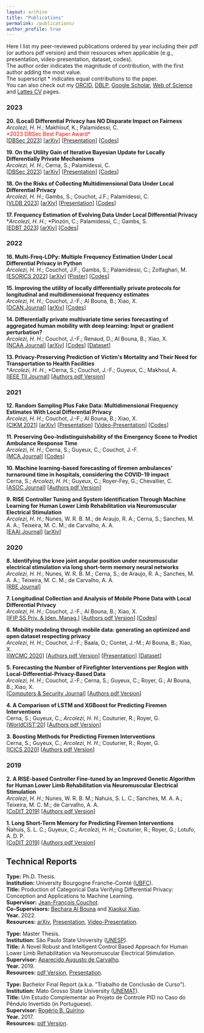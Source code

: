 ```yaml
---
layout: archive
title: "Publications"
permalink: /publications/
author_profile: true
---
```

Here I list my peer-reviewed publications ordered by year including their pdf (or authors pdf version) and their resources when applicable (e.g., presentation, video-presentation, dataset, codes). \
The author order indicates the magnitude of contribution, with the first author adding the most value. \
The superscript \* indicates equal contributions to the paper. \
You can also check out my [ORCID](https://orcid.org/0000-0001-8059-7094), [DBLP](https://dblp.uni-trier.de/pid/248/5342.html), [Google Scholar](https://scholar.google.com/citations?hl=en&user=VJgSocwAAAAJ&view_op=list_works&sortby=pubdate), [Web of Science](https://www.webofscience.com/wos/author/record/2095547) and [Lattes CV](http://lattes.cnpq.br/6492386691695466) pages.

### 2023
**20\. (Local) Differential Privacy has NO Disparate Impact on Fairness**\
*Arcolezi, H. H.*; Makhlouf, K.; Palamidessi, C.\
<span style="color: red; font-weight: normal;">&#42;2023 DBSec Best Paper Award&#42;</span>\
[[DBSec 2023](https://doi.org/10.1007/978-3-031-37586-6_1)] [[arXiv](https://arxiv.org/abs/2304.12845)] [[Presentation](http://hharcolezi.github.io/files/2023_DBSec_LDP_Fairness.pdf)] [[Codes](https://github.com/hharcolezi/ldp-fairness-impact)]

**19\. On the Utility Gain of Iterative Bayesian Update for Locally Differentially Private Mechanisms**\
*Arcolezi, H. H.*; Cerna, S.; Palamidessi, C.\
[[DBSec 2023](https://doi.org/10.1007/978-3-031-37586-6_11)] [[arXiv](https://arxiv.org/abs/2307.07744)] [[Presentation](http://hharcolezi.github.io/files/2023_DBSec_IBU_Utility_Gain.pdf)] [[Codes](https://github.com/hharcolezi/multi-freq-ldpy)]

**18\. On the Risks of Collecting Multidimensional Data Under Local Differential Privacy**\
*Arcolezi, H. H.*; Gambs, S.; Couchot, J.F.; Palamidessi, C.\
[[VLDB 2023](https://www.vldb.org/pvldb/vol16/p1126-arcolezi.pdf)] [[arXiv](https://arxiv.org/abs/2209.01684)] [[Presentation](http://hharcolezi.github.io/files/2023_VLDB_LDP_Attacks.pdf)] [[Codes](https://github.com/hharcolezi/risks-ldp)]

**17\. Frequency Estimation of Evolving Data Under Local Differential Privacy**\
\**Arcolezi, H. H.*; \*Pinzón, C.; Palamidessi, C.; Gambs, S.\
[[EDBT 2023](http://dx.doi.org/10.48786/edbt.2023.44)] [[arXiv](https://arxiv.org/abs/2210.00262)] [[Codes](https://github.com/hharcolezi/LOLOHA)]

### 2022
**16\. Multi-Freq-LDPy: Multiple Frequency Estimation Under Local Differential Privacy in Python**\
*Arcolezi, H. H.*; Couchot, J.F.; Gambs, S.; Palamidessi, C.; Zolfaghari, M.\
[[ESORICS 2022](https://doi.org/10.1007/978-3-031-17143-7_40)] [[arXiv](https://arxiv.org/abs/2205.02648)] [[Poster](http://hharcolezi.github.io/files/2022_Multi_Freq_LDPy_Poster.pdf)] [[Codes](https://github.com/hharcolezi/multi-freq-ldpy)]

**15\. Improving the utility of locally differentially private protocols for longitudinal and multidimensional frequency estimates**\
*Arcolezi, H. H.*; Couchot, J.-F.; Al Bouna, B.; Xiao, X.\
[[DCAN Journal](https://doi.org/10.1016/j.dcan.2022.07.003)] [[arXiv](https://arxiv.org/abs/2111.04636)] [[Codes](https://github.com/hharcolezi/ldp-protocols-mobility-cdrs/tree/main/papers/%5B4%5D)]

**14\. Differentially private multivariate time series forecasting of aggregated human mobility with deep learning: Input or gradient perturbation?** \
*Arcolezi, H. H.*; Couchot, J.-F.; Renaud, D.; Al Bouna, B.; Xiao, X.\
[[NCAA Journal](https://doi.org/10.1007/s00521-022-07393-0)] [[arXiv](https://arxiv.org/abs/2205.00436)] [[Codes](https://github.com/hharcolezi/ldp-protocols-mobility-cdrs/tree/main/papers/%5B3%5D)] [[Dataset](https://github.com/hharcolezi/ldp-protocols-mobility-cdrs/blob/main/papers/%5B3%5D/ML_final_df_real.csv)]

**13\. Privacy-Preserving Prediction of Victim's Mortality and Their Need for Transportation to Health Facilities**\
\**Arcolezi, H. H.*; \*Cerna, S.; Couchot, J.-F.; Guyeux, C.; Makhoul, A.\
[[IEEE TII Journal](https://doi.org/10.1109/tii.2021.3123588)] [[Authors pdf Version](http://hharcolezi.github.io/files/2021_TII_VIC_MORTRANSP.pdf)]

### 2021

**12\. Random Sampling Plus Fake Data: Multidimensional Frequency Estimates With Local Differential Privacy**\
*Arcolezi, H. H.*; Couchot, J.-F.; Al Bouna, B.; Xiao, X.\
[[CIKM 2021](https://doi.org/10.1145/3459637.3482467)] [[arXiv](https://arxiv.org/abs/2109.07269)] [[Presentation](http://hharcolezi.github.io/files/2021_CIKM_Presentation.pdf)] [[Video-Presentation](https://screencast-o-matic.com/watch/crQtokV6CIl)] [[Codes](https://github.com/hharcolezi/ldp-protocols-mobility-cdrs/tree/main/papers/%5B2%5D)]

**11\. Preserving Geo-Indistinguishability of the Emergency Scene to Predict Ambulance Response Time**\
*Arcolezi, H. H.*; Cerna, S.; Guyeux, C.; Couchot, J.-F.\
[[MCA Journal](https://doi.org/10.3390/mca26030056)] [[Codes](https://github.com/hharcolezi/ldp-protocols-mobility-cdrs/tree/main/papers/%5B5%5D)]

**10\. Machine learning-based forecasting of firemen ambulances' turnaround time in hospitals, considering the COVID-19 impact**\
Cerna, S.; *Arcolezi, H. H.*; Guyeux, C.; Royer-Fey, G.; Chevallier, C.\
[[ASOC Journal](https://doi.org/10.1016/j.asoc.2021.107561)] [[Authors pdf Version](http://hharcolezi.github.io/files/2021_ASOC_att.pdf)]

**9\. RISE Controller Tuning and System Identification Through Machine Learning for Human Lower Limb Rehabilitation via Neuromuscular Electrical Stimulation**\
*Arcolezi, H. H.*; Nunes, W. R. B. M.; de Araujo, R. A.; Cerna, S.; Sanches, M. A. A.; Teixeira, M. C. M.; de Carvalho, A. A.\
[[EAAI Journal](https://doi.org/10.1016/j.engappai.2021.104294)] [[arXiv](https://arxiv.org/abs/2006.15605)]

### 2020

**8\. Identifying the knee joint angular position under neuromuscular electrical stimulation via long short-term memory neural networks**\
*Arcolezi, H. H.*; Nunes, W. R. B. M.; Cerna, S.; de Araujo, R. A.; Sanches, M. A. A.; Teixeira, M. C. M.; de Carvalho, A. A.\
[[RBE Journal](https://rdcu.be/b6NV9)]

**7\. Longitudinal Collection and Analysis of Mobile Phone Data with Local Differential Privacy**\
*Arcolezi, H. H.*; Couchot, J.-F.; Al Bouna, B.; Xiao, X.\
[[IFIP SS Priv. & Iden. Manag.](https://doi.org/10.1007/978-3-030-72465-8_3)] [[Authors pdf Version](http://hharcolezi.github.io/files/2020_IFIP_SS_Mobile_data_LDP.pdf)] [[Codes](https://github.com/hharcolezi/ldp-protocols-mobility-cdrs/tree/main/papers/%5B1%5D)]

**6\. Mobility modeling through mobile data: generating an optimized and open dataset respecting privacy**\
*Arcolezi, H. H.*; Couchot, J.-F.; Baala, O.; Contet, J.-M.; Al Bouna, B.; Xiao, X.\
[[IWCMC 2020](https://doi.org/10.1109/iwcmc48107.2020.9148138)] [[Authors pdf Version](http://hharcolezi.github.io/files/2020_IWCMC_MS_FIMU.pdf)] [[Presentation](http://hharcolezi.github.io/files/2020_IWCMC_Presentation.pdf)] [[Dataset](https://github.com/hharcolezi/OpenMSFIMU)]

**5\. Forecasting the Number of Firefighter Interventions per Region with Local-Differential-Privacy-Based Data**\
*Arcolezi, H. H.*; Couchot, J.-F.; Cerna, S.; Guyeux, C.; Royer, G.; Al Bouna, B.; Xiao, X.\
[[Computers & Security Journal](https://doi.org/10.1016/j.cose.2020.101888)] [[Authors pdf Version](http://hharcolezi.github.io/files/2020_COSE_ldp_firemen.pdf)]

**4\. A Comparison of LSTM and XGBoost for Predicting Firemen Interventions**\
Cerna, S.; Guyeux, C.; *Arcolezi, H. H.*; Couturier, R.; Royer, G.\
[[WorldCIST'20](https://doi.org/10.1007/978-3-030-45691-7_39)] [[Authors pdf Version](http://hharcolezi.github.io/files/2019_WCIST_LSTM_vs_XGBoost.pdf)]

**3\. Boosting Methods for Predicting Firemen Interventions**\
Cerna, S.; Guyeux, C.; *Arcolezi, H. H.*; Couturier, R.; Royer, G.\
[[ICICS 2020](https://doi.org/10.1109/icics49469.2020.239488)] [[Authors pdf Version](http://hharcolezi.github.io/files/2020_ICICS_boosting.pdf)]

### 2019

**2\. A RISE-based Controller Fine-tuned by an Improved Genetic Algorithm for Human Lower Limb Rehabilitation via Neuromuscular Electrical Stimulation**\
*Arcolezi, H. H.*; Nunes, W. R. B. M.; Nahuis, S. L. C.; Sanches, M. A. A.; Teixeira, M. C. M.; de Carvalho, A. A.\
[[CoDIT 2019](https://doi.org/10.1109/codit.2019.8820357)] [[Authors pdf Version](http://hharcolezi.github.io/files/2019_CODIT_control.pdf)]

**1\. Long Short-Term Memory for Predicting Firemen Interventions**\
Ñahuis, S. L. C.; Guyeux, C.; *Arcolezi, H. H.*; Couturier, R.; Royer, G.; Lotufo, A. D. P.\
[[CoDIT 2019](https://doi.org/10.1109/codit.2019.8820671)] [[Authors pdf Version](http://hharcolezi.github.io/files/2019_CODIT_lstm.pdf)]

## Technical Reports

**Type:** Ph.D. Thesis. \
**Institution:** University Bourgogne Franche-Comté ([UBFC](https://spim.ubfc.fr/)).\
**Title:** Production of Categorical Data Verifying Differential Privacy: Conception and Applications to Machine Learning. \
**Supervisor:** [Jean-François Couchot](https://members.femto-st.fr/jf-couchot/en). \
**Co-Supervisors:** [Bechara Al Bouna](https://www.linkedin.com/in/bechara-al-bouna-aa94927/?originalSubdomain=lb) and [Xiaokui Xiao](https://www.comp.nus.edu.sg/~xiaoxk/). \
**Year.** 2022. \
**Resources:** [arXiv](https://arxiv.org/abs/2204.00850), [Presentation](http://hharcolezi.github.io/files/2022_HHA_Thesis_UBFC_Presentation.pdf), [Video-Presentation](https://screencast-o-matic.com/watch/c3fnIPVqTTc).

**Type:** Master Thesis. \
**Institution:** São Paulo State University ([UNESP](https://www.feis.unesp.br/#!/ppgee)).\
**Title:** A Novel Robust and Intelligent Control Based Approach for Human Lower Limb Rehabilitation via Neuromuscular Electrical Stimulation. \
**Supervisor:** [Aparecido Augusto de Carvalho](http://lattes.cnpq.br/0250066159980825). \
**Year.** 2019. \
**Resources:** [pdf Version](http://hharcolezi.github.io/files/2019_UNESP_Master_thesis_compressed.pdf), [Presentation](http://hharcolezi.github.io/files/2019_UNESP_Master_thesis_Presentation.pdf).

**Type:** Bachelor Final Report (a.k.a. "Trabalho de Conclusão de Curso"). \
**Institution:** Mato Grosso State University ([UNEMAT](https://unemat.br/)).\
**Title:** Um Estudo Complementar ao Projeto de Controle PID no Caso do Pêndulo Invertido (in Portuguese). \
**Supervisor:** [Rogério B. Quirino](http://lattes.cnpq.br/9429587919161205). \
**Year.** 2017. \
**Resources:** [pdf Version](http://hharcolezi.github.io/files/2017_UNEMAT_Final_Work.pdf).

